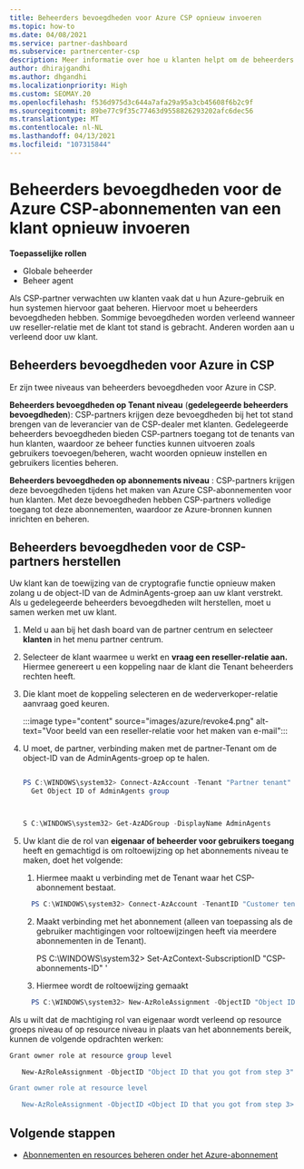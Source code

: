 ```yaml
---
title: Beheerders bevoegdheden voor Azure CSP opnieuw invoeren
ms.topic: how-to
ms.date: 04/08/2021
ms.service: partner-dashboard
ms.subservice: partnercenter-csp
description: Meer informatie over hoe u klanten helpt om de beheerders bevoegdheden van een partner te herstellen, zodat de partner de Azure CSP-abonnementen van een klant kan beheren.
author: dhirajgandhi
ms.author: dhgandhi
ms.localizationpriority: High
ms.custom: SEOMAY.20
ms.openlocfilehash: f536d975d3c644a7afa29a95a3cb45608f6b2c9f
ms.sourcegitcommit: 89be77c9f35c77463d9558826293202afc6dec56
ms.translationtype: MT
ms.contentlocale: nl-NL
ms.lasthandoff: 04/13/2021
ms.locfileid: "107315844"
---
```

# <a name="reinstate-admin-privileges-for-a-customers-azure-csp-subscriptions"></a>Beheerders bevoegdheden voor de Azure CSP-abonnementen van een klant opnieuw invoeren  

**Toepasselijke rollen**

- Globale beheerder
- Beheer agent

Als CSP-partner verwachten uw klanten vaak dat u hun Azure-gebruik en hun systemen hiervoor gaat beheren. Hiervoor moet u beheerders bevoegdheden hebben. Sommige bevoegdheden worden verleend wanneer uw reseller-relatie met de klant tot stand is gebracht. Anderen worden aan u verleend door uw klant.

## <a name="admin-privileges-for-azure-in-csp"></a>Beheerders bevoegdheden voor Azure in CSP

Er zijn twee niveaus van beheerders bevoegdheden voor Azure in CSP.

**Beheerders bevoegdheden op Tenant niveau** (**gedelegeerde beheerders bevoegdheden**): CSP-partners krijgen deze bevoegdheden bij het tot stand brengen van de leverancier van de CSP-dealer met klanten. Gedelegeerde beheerders bevoegdheden bieden CSP-partners toegang tot de tenants van hun klanten, waardoor ze beheer functies kunnen uitvoeren zoals gebruikers toevoegen/beheren, wacht woorden opnieuw instellen en gebruikers licenties beheren.

**Beheerders bevoegdheden op abonnements niveau** : CSP-partners krijgen deze bevoegdheden tijdens het maken van Azure CSP-abonnementen voor hun klanten. Met deze bevoegdheden hebben CSP-partners volledige toegang tot deze abonnementen, waardoor ze Azure-bronnen kunnen inrichten en beheren.

## <a name="reinstate-csp-partners-admin-privileges"></a>Beheerders bevoegdheden voor de CSP-partners herstellen

Uw klant kan de toewijzing van de cryptografie functie opnieuw maken zolang u de object-ID van de AdminAgents-groep aan uw klant verstrekt. Als u gedelegeerde beheerders bevoegdheden wilt herstellen, moet u samen werken met uw klant.

1. Meld u aan bij het dash board van de partner centrum en selecteer **klanten** in het menu partner centrum.

2. Selecteer de klant waarmee u werkt en **vraag een reseller-relatie aan.** Hiermee genereert u een koppeling naar de klant die Tenant beheerders rechten heeft.

3. Die klant moet de koppeling selecteren en de wederverkoper-relatie aanvraag goed keuren.

   :::image type="content" source="images/azure/revoke4.png" alt-text="Voor beeld van een reseller-relatie voor het maken van e-mail":::

4. U moet, de partner, verbinding maken met de partner-Tenant om de object-ID van de AdminAgents-groep op te halen.

  
    ```powershell

    PS C:\WINDOWS\system32> Connect-AzAccount -Tenant "Partner tenant"
      Get Object ID of AdminAgents group
   
    

   S C:\WINDOWS\system32> Get-AzADGroup -DisplayName AdminAgents
    ```


5. Uw klant die de rol van **eigenaar of beheerder voor gebruikers toegang** heeft en gemachtigd is om roltoewijzing op het abonnements niveau te maken, doet het volgende:


    1. Hiermee maakt u verbinding met de Tenant waar het CSP-abonnement bestaat.
      ```powershell
        PS C:\WINDOWS\system32> Connect-AzAccount -TenantID "Customer tenant"
      ```

    2. Maakt verbinding met het abonnement (alleen van toepassing als de gebruiker machtigingen voor roltoewijzingen heeft via meerdere abonnementen in de Tenant).
   
         PS C:\WINDOWS\system32> Set-AzContext-SubscriptionID "CSP-abonnements-ID" '


    3. Hiermee wordt de roltoewijzing gemaakt
    
    ```powershell
      PS C:\WINDOWS\system32> New-AzRoleAssignment -ObjectID "Object ID of the Admin Agents group- needs to be provided by partner" -RoleDefinitionName "Owner" -Scope "/subscriptions/CSP subscription ID"
    ```


Als u wilt dat de machtiging rol van eigenaar wordt verleend op resource groeps niveau of op resource niveau in plaats van het abonnements bereik, kunnen de volgende opdrachten werken:


```powershell
Grant owner role at resource group level

   New-AzRoleAssignment -ObjectID "Object ID that you got from step 3" -RoleDefinitionName Owner -Scope "/subscriptions/"SubscriptionID of CSP subscription"/resourceGroups/"Resource group name"

Grant owner role at resource level

   New-AzRoleAssignment -ObjectID <Object ID that you got from step 3> -RoleDefinitionName Owner -Scope "Resource URI"
```


## <a name="next-steps"></a>Volgende stappen

- [Abonnementen en resources beheren onder het Azure-abonnement](azure-plan-manage.md)
